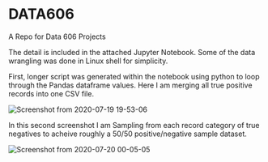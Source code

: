 # DATA606
A Repo for Data 606 Projects

The detail is included in the attached Jupyter Notebook. Some of the data wrangling was done in Linux shell for simplicity.

First, longer script was generated within the notebook using python to loop through the Pandas dataframe values. Here I am merging all true positive records into one CSV file.

![Screenshot from 2020-07-19 19-53-06](https://user-images.githubusercontent.com/39747664/88746555-d1f3eb80-d11a-11ea-9881-601a8e12313f.png)

In this second screenshot I am Sampling from each record category of true negatives to acheive roughly a 50/50 positive/negative sample dataset.

![Screenshot from 2020-07-20 00-05-05](https://user-images.githubusercontent.com/39747664/88746568-d6b89f80-d11a-11ea-9257-da293729ca4c.png)
